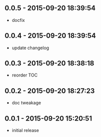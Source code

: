 ## 0.0.5 - 2015-09-20 18:39:54

* docfix

## 0.0.4 - 2015-09-20 18:39:54

* update changelog

## 0.0.3 - 2015-09-20 18:38:18

* reorder TOC

## 0.0.2 - 2015-09-20 18:27:23

* doc tweakage

## 0.0.1 - 2015-09-20 15:20:51

* initial release
